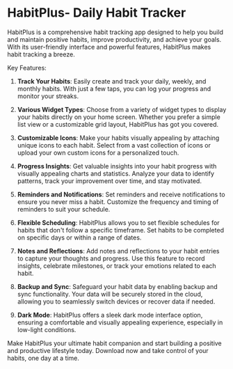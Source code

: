 
# HabitPlus- Daily Habit Tracker
HabitPlus is a comprehensive habit tracking app designed to help you build and maintain positive habits, improve productivity, and achieve your goals. With its user-friendly interface and powerful features, HabitPlus makes habit tracking a breeze.

Key Features:
1. **Track Your Habits**: Easily create and track your daily, weekly, and monthly habits. With just a few taps, you can log your progress and monitor your streaks.

2. **Various Widget Types**: Choose from a variety of widget types to display your habits directly on your home screen. Whether you prefer a simple list view or a customizable grid layout, HabitPlus has got you covered.

3. **Customizable Icons**: Make your habits visually appealing by attaching unique icons to each habit. Select from a vast collection of icons or upload your own custom icons for a personalized touch.

4. **Progress Insights**: Get valuable insights into your habit progress with visually appealing charts and statistics. Analyze your data to identify patterns, track your improvement over time, and stay motivated.

5. **Reminders and Notifications**: Set reminders and receive notifications to ensure you never miss a habit. Customize the frequency and timing of reminders to suit your schedule.

6. **Flexible Scheduling**: HabitPlus allows you to set flexible schedules for habits that don't follow a specific timeframe. Set habits to be completed on specific days or within a range of dates.

7. **Notes and Reflections**: Add notes and reflections to your habit entries to capture your thoughts and progress. Use this feature to record insights, celebrate milestones, or track your emotions related to each habit.

8. **Backup and Sync**: Safeguard your habit data by enabling backup and sync functionality. Your data will be securely stored in the cloud, allowing you to seamlessly switch devices or recover data if needed.

9. **Dark Mode**: HabitPlus offers a sleek dark mode interface option, ensuring a comfortable and visually appealing experience, especially in low-light conditions.

Make HabitPlus your ultimate habit companion and start building a positive and productive lifestyle today. Download now and take control of your habits, one day at a time.